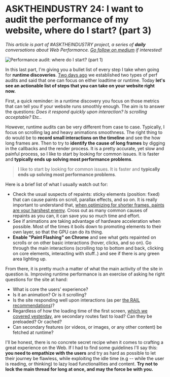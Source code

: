 # ASKTHEINDUSTRY 24: I want to audit the performance of my website, where do I start? (part 3)
_This article is part of #ASKTHEINDUSTRY project, a series of **daily** conversations about Web Performance. [Go follow on medium](https://medium.com/west-wing-solutions) if interested!_

![Performance audit: where do I start? (part 1)](/assets/img/perf-audit-part3.png)

In this last part, I'm giving you a bullet list of every step I take when going for **runtime discoveries**. [Two days ago](https://medium.com/west-wing-solutions/asktheindustry-22-i-want-to-audit-the-performance-of-my-website-where-do-i-start-part-1-10aef0012699#.azicoljsw) we established two types of perf audits and said that one can focus on either loadtime or runtime. Today **let's see an actionable list of steps that you can take on your website right now.**

First, a quick reminder: in a runtime discovery you focus on those metrics that can tell you if your website runs smoothly enough. The aim is to answer the questions: _Does it respond quickly upon interaction? Is scrolling acceptable?_ Etc..

However, runtime audits can be very different from case to case. Typically, I focus on scrolling lag and heavy animations smoothness. The right thing to do would be to **record small interactions on the timeline** and see the how long frames are. Then to try to **identify the cause of long frames** by digging in the callbacks and the render process. It is a pretty accurate, yet slow and painful process, so I like to start by looking for common issues. It is faster and **typically ends up solving most performance problems**.

> I like to start by looking for common issues. It is faster and **typically ends up solving most performance problems**.

Here is a brief list of what I usually watch out for:
- Check the usual suspects of repaints: sticky elements (position: fixed) that can cause paints on scroll, parallax effects, and so on. It is really important to understand that, [when optimizing for shorter frames, paints are your harshest enemy](https://westwingsolutions.com/articles/blog/60fps-animations). Cross out as many common causes of repaints as you can, it can save you so much time and effort.
- See if animations are taking advantage of hardware acceleration when possible. Most of the times it boils down to promoting elements to their own layer, so that the GPU can do its thing.
- **Enable "Paint Flashing" on Chrome** and see what gets repainted on scrolls or on other basic interactions (hover, clicks, and so on). Go through the main interactions (scrolling top to bottom and back, clicking on core elements, interacting with stuff..) and see if there is any green area lighting up.

From there, it is pretty much a matter of what the main activity of the site in question is. Improving runtime performance is an exercise of asking he right questions for the site at hand:
- What is core the users' experience?
- Is it an animation? Or is it scrolling?
- Is the site responding well upon interactions (as per [the RAIL recommendations](https://medium.com/west-wing-solutions/asktheindustry-02-what-is-rail-and-why-do-you-feel-it-s-a-game-changer-b050acb8ce3d#.uciu7il93))?
- Regardless of how the loading time of the first screen, [which we covered yesterday](https://medium.com/west-wing-solutions/asktheindustry-23-i-want-to-audit-the-performance-of-my-website-where-do-i-start-part-2-88ac2b874659#.nwewvva1z), are secondary routes fast to load? Can they be preloaded? Or cached?
- Can secondary features (or videos, or images, or any other content) be fetched at runtime?

I'll be honest, there is no concrete secret recipe when it comes to crafting a great experience on the Web. If I had to find some guidelines I'll say this: **you need to empathize with the users** and try as hard as possible to let their journey be flawless, while exploiting the idle time (e.g -- while the user is reading, or thinking) to lazy load functionalities and content. **Try not to lock the main thread for long at once, and may the force be with you.**
